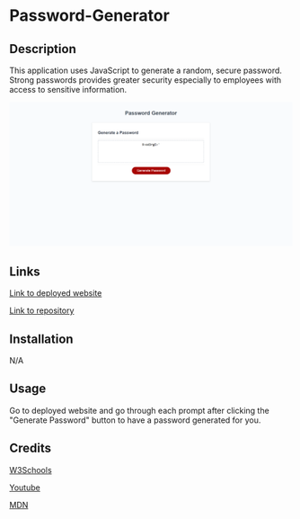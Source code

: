 # Password-Generator

## Description

This application uses JavaScript to generate a random, secure password. Strong passwords provides greater security especially to employees with access to sensitive information.

![screenshot](/Develop/images/pw-generator-ss.png)

## Links

[Link to deployed website](https://ayesslee.github.io/password-generator/)

[Link to repository](https://github.com/ayesslee/password-generator)

## Installation

N/A

## Usage

Go to deployed website and go through each prompt after clicking the "Generate Password" button to have a password generated for you.

## Credits

[W3Schools](https://www.w3schools.com/)

[Youtube](https://www.youtube.com/)

[MDN](https://developer.mozilla.org/en-US/)

